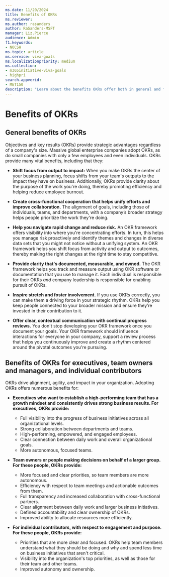 ```yaml
---
ms.date: 11/20/2024
title: Benefits of OKRs
ms.reviewer: 
ms.author: rasanders
author: RaSanders-MSFT
manager: Liz.Pierce
audience: Admin
f1.keywords:
- NOCSH
ms.topic: article
ms.service: viva-goals
ms.localizationpriority: medium
ms.collection:  
- m365initiative-viva-goals
- highpri  
search.appverid:
- MET150
description: "Learn about the benefits OKRs offer both in general and for particular types of users"
---
```


# Benefits of OKRs

## General benefits of OKRs

Objectives and key results (OKRs) provide strategic advantages regardless of a company's size. Massive global enterprise companies adopt OKRs, as do small companies with only a few employees and even individuals. OKRs provide many vital benefits, including that they:

 - **Shift focus from output to impact:** When you make OKRs the center of your business planning, focus shifts from your team's outputs to the impact they have on business. Additionally, OKRs provide clarity about the purpose of the work you're doing, thereby promoting efficiency and helping reduce employee burnout.

 - **Create cross-functional cooperation that helps unify efforts and improve collaboration.** The alignment of goals, including those of individuals, teams, and departments, with a company’s broader strategy helps people prioritize the work they're doing.  

 - **Help you navigate rapid change and reduce risk.** An OKR framework offers visibility into where you're concentrating efforts. In turn, this helps you manage risk proactively and identify themes and changes in diverse data sets that you might not notice without a unifying system. An OKR framework helps you shift focus from activity and output to outcomes, thereby making the right changes at the right time to stay competitive.

 - **Provide clarity that's documented, measurable, and owned.** The OKR framework helps you track and measure output using OKR software or documentation that you use to manage it. Each individual is responsible for their OKRs *and* company leadership is responsible for enabling pursuit of OKRs.

 - **Inspire stretch and foster involvement.** If you use OKRs correctly, you can make them a driving force in your strategic rhythm. OKRs help you keep people connected to your broader mission and ensure they’re invested in their contribution to it.  

 - **Offer clear, contextual communication with continual progress reviews.** You don't stop developing your OKR framework once you document your goals. Your OKR framework should influence interactions for everyone in your company, support a review process that helps you continuously improve and create a rhythm centered around the pivotal outcomes you're pursuing.

## Benefits of OKRs for executives, team owners and managers, and individual contributors

OKRs drive alignment, agility, and impact in your organization. Adopting OKRs offers numerous benefits for:

 - **Executives who want to establish a high-performing team that has a growth mindset and consistently drives strong business results. For executives, OKRs provide:**

    - Full visibility into the progress of business initiatives across all organizational levels.
    - Strong collaboration between departments and teams.
    - High-performing, empowered, and engaged employees.
    - Clear connection between daily work and overall organizational goals.
    - More autonomous, focused teams.

 - **Team owners or people making decisions on behalf of a larger group. For these people, OKRs provide:**

    - More focused and clear priorities, so team members are more autonomous.
    - Efficiency with respect to team meetings and actionable outcomes from them.
    - Full transparency and increased collaboration with cross-functional partners.
    - Clear alignment between daily work and larger business initiatives.
    - Defined accountability and clear ownership of OKRs.
    - Improved ability to allocate resources more efficiently.

 - **For individual contributors, with respect to engagement and purpose. For these people, OKRs provide:**  

    - Priorities that are more clear and focused. OKRs help team members understand what they should be doing and why and spend less time on business initiatives that aren't critical.
    - Visibility into the organization's top priorities, as well as those for their team and other teams.
    - Improved autonomy and ownership.  
